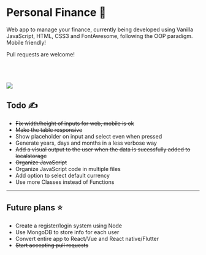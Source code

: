 # <h1>Personal Finance 🧾</h1>

Web app to manage your finance, currently being developed using Vanilla JavaScript, HTML, CSS3 and FontAwesome, following the OOP paradigm. Mobile friendly!<br>
<p>Pull requests are welcome!</p><br>
<br><br>
<img src="https://i.imgur.com/AZv3UBj.png"></img>

<h2>Todo ✍</h2>
<ul>
  <li><strike>Fix width/height of inputs for web, mobile is ok</strike></li>
  <li><strike>Make the table responsive</strike></li>
  <li>Show placeholder on input and select even when pressed</li>
  <li>Generate years, days and months in a less verbose way</li>
  <li><strike>Add a visual output to the user when the data is sucessfully added to localstorage</strike></li>
  <li><strike>Organize JavaScript</strike></li>
  <li>Organize JavaScript code in multiple files</li>
  <li>Add option to select default currency</li>
  <li>Use more Classes instead of Functions</li>
</ul>
<hr>
<h2>Future plans ⭐</h2>
<ul>
  <li>Create a register/login system using Node</li>
  <li>Use MongoDB to store info for each user</li>
  <li>Convert entire app to React/Vue and React native/Flutter</li>
  <li><strike>Start accepting pull requests</strike></li>
</ul>
